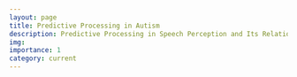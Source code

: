 ```yaml
---
layout: page
title: Predictive Processing in Autism
description: Predictive Processing in Speech Perception and Its Relation to Auditory Attention in Autism
img: 
importance: 1
category: current
---
```

